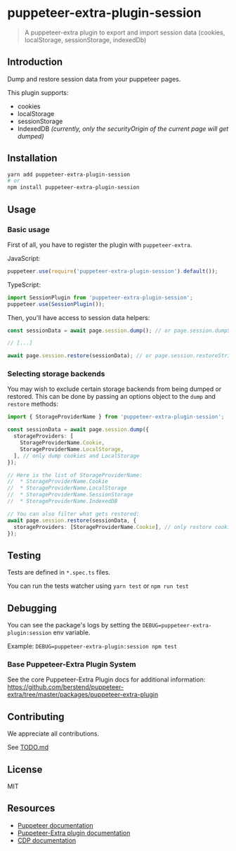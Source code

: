 # puppeteer-extra-plugin-session

> A puppeteer-extra plugin to export and import session data (cookies, localStorage, sessionStorage, indexedDb)

## Introduction

Dump and restore session data from your puppeteer pages.

This plugin supports:

- cookies
- localStorage
- sessionStorage
- IndexedDB _(currently, only the securityOrigin of the current page will get dumped)_

## Installation

```bash
yarn add puppeteer-extra-plugin-session
# or
npm install puppeteer-extra-plugin-session
```

## Usage

### Basic usage

First of all, you have to register the plugin with `puppeteer-extra`.

JavaScript:

```js
puppeteer.use(require('puppeteer-extra-plugin-session').default());
```

TypeScript:

```ts
import SessionPlugin from 'puppeteer-extra-plugin-session';
puppeteer.use(SessionPlugin());
```

Then, you'll have access to session data helpers:

```ts
const sessionData = await page.session.dump(); // or page.session.dumpString()

// [...]

await page.session.restore(sessionData); // or page.session.restoreString(sessionData)
```

### Selecting storage backends

You may wish to exclude certain storage backends from being dumped or restored.
This can be done by passing an options object to the `dump` and `restore` methods:

```ts
import { StorageProviderName } from 'puppeteer-extra-plugin-session';

const sessionData = await page.session.dump({
  storageProviders: [
    StorageProviderName.Cookie,
    StorageProviderName.LocalStorage,
  ], // only dump cookies and LocalStorage
});

// Here is the list of StorageProviderName:
//  * StorageProviderName.Cookie
//  * StorageProviderName.LocalStorage
//  * StorageProviderName.SessionStorage
//  * StorageProviderName.IndexedDB

// You can also filter what gets restored:
await page.session.restore(sessionData, {
  storageProviders: [StorageProviderName.Cookie], // only restore cookies (the previous dump also contained LocalStorage)
});
```

## Testing

Tests are defined in `*.spec.ts` files.

You can run the tests watcher using `yarn test` or `npm run test`

## Debugging

You can see the package's logs by setting the `DEBUG=puppeteer-extra-plugin:session` env variable.

Example: `DEBUG=puppeteer-extra-plugin:session npm test`

### Base Puppeteer-Extra Plugin System

See the core Puppeteer-Extra Plugin docs for additional information:
<https://github.com/berstend/puppeteer-extra/tree/master/packages/puppeteer-extra-plugin>

## Contributing

We appreciate all contributions.

See [TODO.md](/TODO.md)

## License

MIT

## Resources

- [Puppeteer documentation](https://pptr.dev)
- [Puppeteer-Extra plugin documentation](https://github.com/berstend/puppeteer-extra/tree/master/packages/puppeteer-extra-plugin)
- [CDP documentation](https://chromedevtools.github.io/devtools-protocol/)

